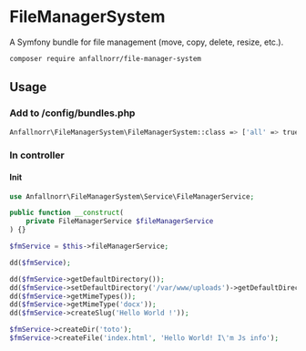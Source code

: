 # FileManagerSystem
A Symfony bundle for file management (move, copy, delete, resize, etc.).

```sh
composer require anfallnorr/file-manager-system
```

## Usage

### Add to /config/bundles.php

```bash
Anfallnorr\FileManagerSystem\FileManagerSystem::class => ['all' => true],
```

### In controller

#### Init

```php
use Anfallnorr\FileManagerSystem\Service\FileManagerService;
```
```php
public function __construct(
    private FileManagerService $fileManagerService
) {}
```
```php
$fmService = $this->fileManagerService;

dd($fmService);

dd($fmService->getDefaultDirectory());
dd($fmService->setDefaultDirectory('/var/www/uploads')->getDefaultDirectory());
dd($fmService->getMimeTypes());
dd($fmService->getMimeType('docx'));
dd($fmService->createSlug('Hello World !'));

$fmService->createDir('toto');
$fmService->createFile('index.html', 'Hello World! I\'m Js info');
```
